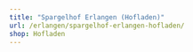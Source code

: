 ```yaml
---
title: "Spargelhof Erlangen (Hofladen)"
url: /erlangen/spargelhof-erlangen-hofladen/
shop: Hofladen
---
```

